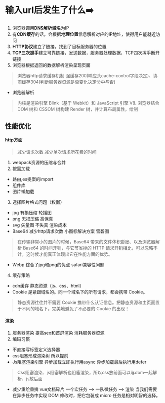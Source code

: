 # 输入url后发生了什么➡️
1. 浏览器调用**DNS解析域名**为IP
2. 有**CDN缓存**的话，会根据**地理位置**信息解析对应的IP地址，使得用户能就近访问
3. **HTTP协议**建立了链接，找到了目标服务器的位置
4. **TCP三次握手**建立可靠链接，发送数据，服务器处理数据，TCP四次挥手断开链接
5. 浏览器根据返回的数据解析渲染呈现页面
>浏览器http请求缓存机制
强缓存200(响应头cache-control字段决定)、协商缓存304(判断服务器资源是否变化决定命中与否)

- 浏览器解析
>内核是渲染引擎 Blink（基于 Webkit）和 JavaScript 引擎 V8.
浏览器结合 DOM 树和 CSSOM 树构建 Render 树，并计算布局属性，绘制

## 性能优化
#### http方面
>减少请求次数
减少单次请求所花费的时间

1. webpack资源的压缩与合并
2. 按需加载
- 路由,es提案的import
- 组件库
- 图片懒加载
3. 选择图片格式问题（权衡）
- jpg 有损压缩 轮播图
- png 无损压缩 高保真
- svg 矢量图 不失真 渲染成本
- Base64 减少http请求次数 小图标解决方案 雪碧图
>在传输非常小的图片的时候，Base64 带来的文件体积膨胀、以及浏览器解析 Base64 的时间开销，与它节省掉的 HTTP 请求开销相比，可以忽略不计，这时候才能真正体现出它在性能方面的优势。

- Webp 综合了jpg和png的优点 safari兼容性问题 
  
4. 缓存策略
- cdn缓存 静态资源（js、css、html）
- Cookie 是紧跟域名的。同一个域名下的所有请求，都会携带 Cookie。
> 静态资源往往并不需要 Cookie 携带什么认证信息。把静态资源和主页面置于不同的域名下，完美地避免了不必要的 Cookie 的出现！

#### 渲染
1. 服务器渲染 提高seo和首屏渲染 消耗服务器资源
2. 编码习惯
- 不直接写标签定义选择器
- css阻塞形成渲染树 所以提前
- Js阻塞渲染引擎 异步加载立即执行用async 异步加载最后执行用defer
> Css阻塞渲染、js阻塞解析也阻塞渲染，所以css放前面可以与dom一起解析，js放后面

- 减少重绘重排 vue文档碎片
一个宏任务 —> 一队微任务 —> 渲染
当我们需要在异步任务中实现 DOM 修改时，把它包装成 micro 任务是相对明智的选择。
